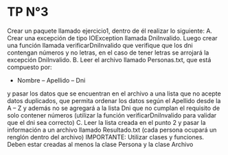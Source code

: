 # TP N°3
Crear un paquete llamado ejercicio1, dentro de él realizar lo siguiente:
A. Crear una excepción de tipo IOException llamada DniInvalido. Luego crear una función llamada verificarDniInvalido que verifique que los dni contengan números y no letras, en el caso de tener letras se arrojará la excepción DniInvalido.
B. Leer el archivo llamado Personas.txt, que está compuesto por:
- Nombre 
– Apellido
– Dni

y pasar los datos que se encuentran en el archivo a una lista que no acepte datos duplicados, que permita ordenar los datos según el Apellido desde la A – Z y además no se agregará a la lista Dni que no cumplan el requisito de solo contener números (utilizar la función verificarDniInvalido para validar que el dni sea correcto)
C. Leer la lista creada en el punto 2 y pasar la información a un archivo llamado Resultado.txt (cada persona ocupará un renglón dentro del 
archivo)
IMPORTANTE: Utilizar clases y funciones. Deben estar creadas al menos la clase Persona y la clase Archivo
